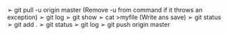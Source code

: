 ➢ git pull -u origin master (Remove -u from command if it throws an exception)
➢ git log
➢ git show <commit id>
➢ cat >myfile (Write ans save)
➢ git status
➢ git add .
➢ git status
➢ git log
➢ git push origin master
